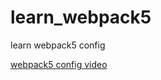 # learn_webpack5
learn webpack5 config

[webpack5 config video](https://www.youtube.com/watch?v=IZGNcSuwBZs&t=16s)